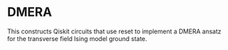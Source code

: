 # DMERA
This constructs Qiskit circuits that use reset to implement a DMERA ansatz for the transverse field Ising model ground state.
